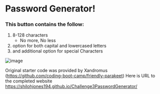 # **Password Generator!**

### This button contains the follow:

1. 8-128 characters
   * No more, No less
2. option for both capital and lowercased letters
3. and additional option for special Characters

![image](https://user-images.githubusercontent.com/76697212/113530675-6ef50700-957b-11eb-9079-91cf8b35f6e9.png)

Original starter code was provided by Xandromus (https://github.com/coding-boot-camp/friendly-parakeet)
Here is URL to the completed website https://shilohjones194.github.io/Challenge3PasswordGenerator/
